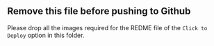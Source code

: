## Remove this file before pushing to Github

Please drop all the images required for the REDME file of the `Click to Deploy` option in this folder.

